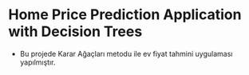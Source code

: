 # Home Price Prediction Application with Decision Trees

- Bu projede Karar Ağaçları metodu ile ev fiyat tahmini uygulaması yapılmıştır.
